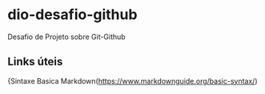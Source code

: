 # dio-desafio-github
Desafio de Projeto sobre Git-Github
## Links úteis
{Sintaxe Basica Markdown(https://www.markdownguide.org/basic-syntax/)
